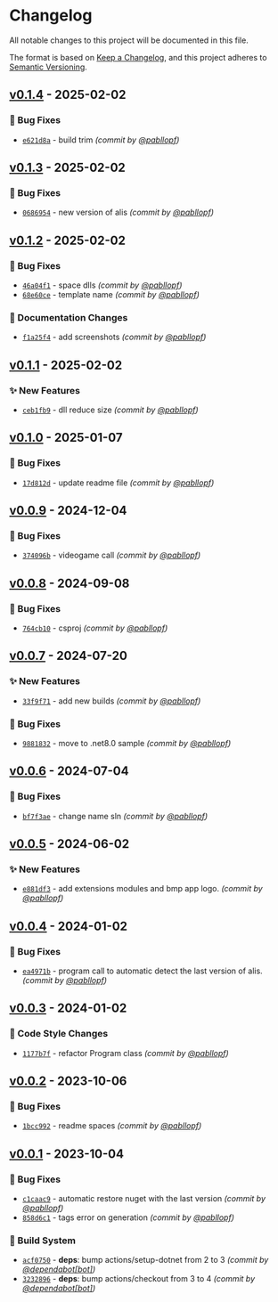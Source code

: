# Changelog
All notable changes to this project will be documented in this file.

The format is based on [Keep a Changelog](https://keepachangelog.com/en/1.0.0/),
and this project adheres to [Semantic Versioning](https://semver.org/spec/v2.0.0.html).

## [v0.1.4] - 2025-02-02
### :bug: Bug Fixes
- [`e621d8a`](https://github.com/pabllopf/Alis.Template.Desktop/commit/e621d8afbf8045afcd46522f9029e769d341c65a) - build trim *(commit by [@pabllopf](https://github.com/pabllopf))*


## [v0.1.3] - 2025-02-02
### :bug: Bug Fixes
- [`0686954`](https://github.com/pabllopf/Alis.Template.Desktop/commit/068695441f4a9f347fdbf67df7c5a90fa82d250c) - new version of alis *(commit by [@pabllopf](https://github.com/pabllopf))*


## [v0.1.2] - 2025-02-02
### :bug: Bug Fixes
- [`46a04f1`](https://github.com/pabllopf/Alis.Template.Desktop/commit/46a04f189bfe2e484e6271707d7acf8ec593321b) - space dlls *(commit by [@pabllopf](https://github.com/pabllopf))*
- [`68e60ce`](https://github.com/pabllopf/Alis.Template.Desktop/commit/68e60cea73b0202e8a750e2fdb7851e1c3912f63) - template name *(commit by [@pabllopf](https://github.com/pabllopf))*

### :memo: Documentation Changes
- [`f1a25f4`](https://github.com/pabllopf/Alis.Template.Desktop/commit/f1a25f4ad249a158ee8032b2f636e9798c576a78) - add screenshots *(commit by [@pabllopf](https://github.com/pabllopf))*


## [v0.1.1] - 2025-02-02
### :sparkles: New Features
- [`ceb1fb9`](https://github.com/pabllopf/Alis.Template.Desktop/commit/ceb1fb9caac467e110e6bf7cd923ae731290e2dd) - dll reduce size *(commit by [@pabllopf](https://github.com/pabllopf))*


## [v0.1.0] - 2025-01-07
### :bug: Bug Fixes
- [`17d812d`](https://github.com/pabllopf/Alis.Template.Desktop/commit/17d812df3450e6bb790cf5bb538de19ccea04a7f) - update readme file *(commit by [@pabllopf](https://github.com/pabllopf))*


## [v0.0.9] - 2024-12-04
### :bug: Bug Fixes
- [`374096b`](https://github.com/pabllopf/Alis.Template.Desktop/commit/374096b843163fff8f8757c454332d9e404d897d) - videogame call *(commit by [@pabllopf](https://github.com/pabllopf))*


## [v0.0.8] - 2024-09-08
### :bug: Bug Fixes
- [`764cb10`](https://github.com/pabllopf/Alis.Template.Desktop/commit/764cb10e15180906a7a9fa2dfa0ef94b50b84e7a) - csproj *(commit by [@pabllopf](https://github.com/pabllopf))*


## [v0.0.7] - 2024-07-20
### :sparkles: New Features
- [`33f9f71`](https://github.com/pabllopf/Alis.Template.Desktop/commit/33f9f71517193519ccfb19836374d075ff1df39d) - add new builds *(commit by [@pabllopf](https://github.com/pabllopf))*

### :bug: Bug Fixes
- [`9881832`](https://github.com/pabllopf/Alis.Template.Desktop/commit/98818328f2711ec2e4aa0e630cc8dd01816ae6ec) - move to .net8.0 sample *(commit by [@pabllopf](https://github.com/pabllopf))*


## [v0.0.6] - 2024-07-04
### :bug: Bug Fixes
- [`bf7f3ae`](https://github.com/pabllopf/Alis.Template.Desktop/commit/bf7f3ae12815f303fc2299a541dffc576777f1ed) - change name sln *(commit by [@pabllopf](https://github.com/pabllopf))*


## [v0.0.5] - 2024-06-02
### :sparkles: New Features
- [`e881df3`](https://github.com/pabllopf/Alis.Template.Desktop/commit/e881df3fae42dd026336ae0420b0528ee8234580) - add extensions modules and bmp app logo. *(commit by [@pabllopf](https://github.com/pabllopf))*


## [v0.0.4] - 2024-01-02
### :bug: Bug Fixes
- [`ea4971b`](https://github.com/pabllopf/Alis.Template.Desktop/commit/ea4971b44046397616be6ecf8011a5c895a0523d) - program call to automatic detect the last version of alis. *(commit by [@pabllopf](https://github.com/pabllopf))*


## [v0.0.3] - 2024-01-02
### :art: Code Style Changes
- [`1177b7f`](https://github.com/pabllopf/Alis.Template.Desktop/commit/1177b7f82fe5f5b3d715a2ffed9a522e1701dc6c) - refactor Program class *(commit by [@pabllopf](https://github.com/pabllopf))*


## [v0.0.2] - 2023-10-06
### :bug: Bug Fixes
- [`1bcc992`](https://github.com/pabllopf/Alis.Template.Desktop/commit/1bcc992788770f66c8ef50da645cc4f5d95c764b) - readme spaces *(commit by [@pabllopf](https://github.com/pabllopf))*


## [v0.0.1] - 2023-10-04
### :bug: Bug Fixes
- [`c1caac9`](https://github.com/pabllopf/Alis.Template.Desktop/commit/c1caac9421823ee45838f2ae4f120691844d2830) - automatic restore nuget with the last version *(commit by [@pabllopf](https://github.com/pabllopf))*
- [`858d6c1`](https://github.com/pabllopf/Alis.Template.Desktop/commit/858d6c1ba37a20f69a38bce5e6b01586b20544de) - tags error on generation *(commit by [@pabllopf](https://github.com/pabllopf))*

### :construction_worker: Build System
- [`acf0750`](https://github.com/pabllopf/Alis.Template.Desktop/commit/acf07506ea57f91fa1c0f1a6d7fb6d228287cd99) - **deps**: bump actions/setup-dotnet from 2 to 3 *(commit by [@dependabot[bot]](https://github.com/apps/dependabot))*
- [`3232896`](https://github.com/pabllopf/Alis.Template.Desktop/commit/3232896a3db81a5d682b64672b14fd1f22c97af6) - **deps**: bump actions/checkout from 3 to 4 *(commit by [@dependabot[bot]](https://github.com/apps/dependabot))*


[v0.0.1]: https://github.com/pabllopf/Alis.Template.Desktop/compare/v0.0.0...v0.0.1
[v0.0.2]: https://github.com/pabllopf/Alis.Template.Desktop/compare/v0.0.1...v0.0.2
[v0.0.3]: https://github.com/pabllopf/Alis.Template.Desktop/compare/v0.0.2...v0.0.3
[v0.0.4]: https://github.com/pabllopf/Alis.Template.Desktop/compare/v0.0.3...v0.0.4
[v0.0.5]: https://github.com/pabllopf/Alis.Template.Desktop/compare/v0.0.4...v0.0.5
[v0.0.6]: https://github.com/pabllopf/Alis.Template.Desktop/compare/v0.0.5...v0.0.6
[v0.0.7]: https://github.com/pabllopf/Alis.Template.Desktop/compare/v0.0.6...v0.0.7
[v0.0.8]: https://github.com/pabllopf/Alis.Template.Desktop/compare/v0.0.7...v0.0.8
[v0.0.9]: https://github.com/pabllopf/Alis.Template.Desktop/compare/v0.0.8...v0.0.9
[v0.1.0]: https://github.com/pabllopf/Alis.Template.Desktop/compare/v0.0.9...v0.1.0
[v0.1.1]: https://github.com/pabllopf/Alis.Template.Desktop/compare/v0.1.0...v0.1.1
[v0.1.2]: https://github.com/pabllopf/Alis.Template.Desktop/compare/v0.1.1...v0.1.2
[v0.1.3]: https://github.com/pabllopf/Alis.Template.Desktop/compare/v0.1.2...v0.1.3
[v0.1.4]: https://github.com/pabllopf/Alis.Template.Desktop/compare/v0.1.3...v0.1.4
